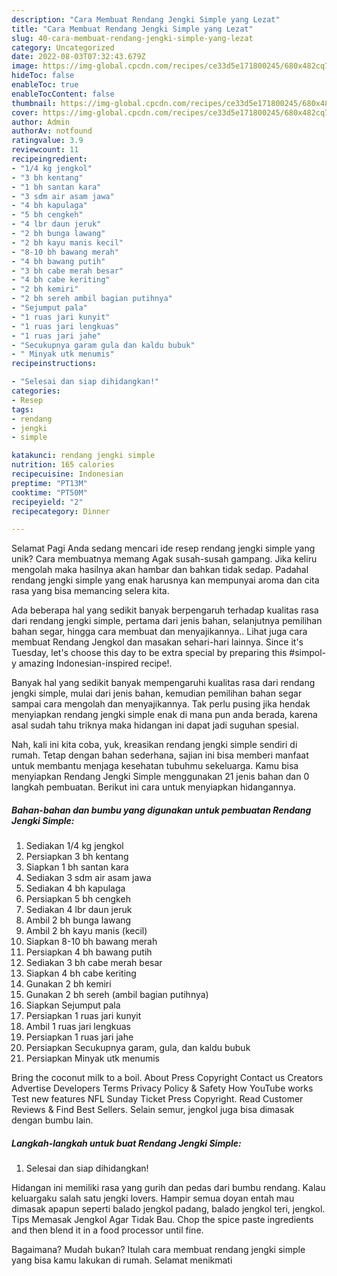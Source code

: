```yaml
---
description: "Cara Membuat Rendang Jengki Simple yang Lezat"
title: "Cara Membuat Rendang Jengki Simple yang Lezat"
slug: 40-cara-membuat-rendang-jengki-simple-yang-lezat
category: Uncategorized
date: 2022-08-03T07:32:43.679Z
image: https://img-global.cpcdn.com/recipes/ce33d5e171800245/680x482cq70/rendang-jengki-simple-foto-resep-utama.jpg
hideToc: false
enableToc: true
enableTocContent: false
thumbnail: https://img-global.cpcdn.com/recipes/ce33d5e171800245/680x482cq70/rendang-jengki-simple-foto-resep-utama.jpg
cover: https://img-global.cpcdn.com/recipes/ce33d5e171800245/680x482cq70/rendang-jengki-simple-foto-resep-utama.jpg
author: Admin
authorAv: notfound
ratingvalue: 3.9
reviewcount: 11
recipeingredient:
- "1/4 kg jengkol"
- "3 bh kentang"
- "1 bh santan kara"
- "3 sdm air asam jawa"
- "4 bh kapulaga"
- "5 bh cengkeh"
- "4 lbr daun jeruk"
- "2 bh bunga lawang"
- "2 bh kayu manis kecil"
- "8-10 bh bawang merah"
- "4 bh bawang putih"
- "3 bh cabe merah besar"
- "4 bh cabe keriting"
- "2 bh kemiri"
- "2 bh sereh ambil bagian putihnya"
- "Sejumput pala"
- "1 ruas jari kunyit"
- "1 ruas jari lengkuas"
- "1 ruas jari jahe"
- "Secukupnya garam gula dan kaldu bubuk"
- " Minyak utk menumis"
recipeinstructions:

- "Selesai dan siap dihidangkan!"
categories:
- Resep
tags:
- rendang
- jengki
- simple

katakunci: rendang jengki simple 
nutrition: 165 calories
recipecuisine: Indonesian
preptime: "PT13M"
cooktime: "PT50M"
recipeyield: "2"
recipecategory: Dinner

---
```



Selamat Pagi Anda sedang mencari ide resep rendang jengki simple yang unik? Cara membuatnya memang Agak susah-susah gampang. Jika keliru mengolah maka hasilnya akan hambar dan bahkan tidak sedap. Padahal rendang jengki simple yang enak harusnya kan mempunyai aroma dan cita rasa yang bisa memancing selera kita.


Ada beberapa hal yang sedikit banyak berpengaruh terhadap kualitas rasa dari rendang jengki simple, pertama dari jenis bahan, selanjutnya pemilihan bahan segar, hingga cara membuat dan menyajikannya.. Lihat juga cara membuat Rendang Jengkol dan masakan sehari-hari lainnya. Since it&#39;s Tuesday, let&#39;s choose this day to be extra special by preparing this #simpol-y amazing Indonesian-inspired recipe!.

Banyak hal yang sedikit banyak mempengaruhi kualitas rasa dari rendang jengki simple, mulai dari jenis bahan, kemudian pemilihan bahan segar sampai cara mengolah dan menyajikannya. Tak perlu pusing jika hendak menyiapkan rendang jengki simple enak di mana pun anda berada, karena asal sudah tahu triknya maka hidangan ini dapat jadi suguhan spesial.


Nah, kali ini kita coba, yuk, kreasikan rendang jengki simple sendiri di rumah. Tetap dengan bahan sederhana, sajian ini bisa memberi manfaat untuk membantu menjaga kesehatan tubuhmu sekeluarga. Kamu bisa menyiapkan Rendang Jengki Simple menggunakan 21 jenis bahan dan 0 langkah pembuatan. Berikut ini cara untuk menyiapkan hidangannya.

<!--inarticleads1-->

##### Bahan-bahan dan bumbu yang digunakan untuk pembuatan Rendang Jengki Simple:

1. Sediakan 1/4 kg jengkol
1. Persiapkan 3 bh kentang
1. Siapkan 1 bh santan kara
1. Sediakan 3 sdm air asam jawa
1. Sediakan 4 bh kapulaga
1. Persiapkan 5 bh cengkeh
1. Sediakan 4 lbr daun jeruk
1. Ambil 2 bh bunga lawang
1. Ambil 2 bh kayu manis (kecil)
1. Siapkan 8-10 bh bawang merah
1. Persiapkan 4 bh bawang putih
1. Sediakan 3 bh cabe merah besar
1. Siapkan 4 bh cabe keriting
1. Gunakan 2 bh kemiri
1. Gunakan 2 bh sereh (ambil bagian putihnya)
1. Siapkan Sejumput pala
1. Persiapkan 1 ruas jari kunyit
1. Ambil 1 ruas jari lengkuas
1. Persiapkan 1 ruas jari jahe
1. Persiapkan Secukupnya garam, gula, dan kaldu bubuk
1. Persiapkan  Minyak utk menumis


Bring the coconut milk to a boil. About Press Copyright Contact us Creators Advertise Developers Terms Privacy Policy &amp; Safety How YouTube works Test new features NFL Sunday Ticket Press Copyright. Read Customer Reviews &amp; Find Best Sellers. Selain semur, jengkol juga bisa dimasak dengan bumbu lain. 

<!--inarticleads2-->

##### Langkah-langkah untuk buat Rendang Jengki Simple:


1. Selesai dan siap dihidangkan!

Hidangan ini memiliki rasa yang gurih dan pedas dari bumbu rendang. Kalau keluargaku salah satu jengki lovers. Hampir semua doyan entah mau dimasak apapun seperti balado jengkol padang, balado jengkol teri, jengkol. Tips Memasak Jengkol Agar Tidak Bau. Chop the spice paste ingredients and then blend it in a food processor until fine. 

Bagaimana? Mudah bukan? Itulah cara membuat rendang jengki simple yang bisa kamu lakukan di rumah. Selamat menikmati
